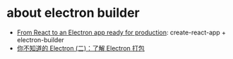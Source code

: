 # about electron builder

- [From React to an Electron app ready for production](https://medium.com/@kitze/%EF%B8%8F-from-react-to-an-electron-app-ready-for-production-a0468ecb1da3): create-react-app + electron-builder
- [你不知道的 Electron (二)：了解 Electron 打包](https://imweb.io/topic/5b6817b5f6734fdf12b4b09c)